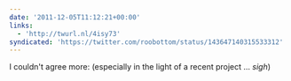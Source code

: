 ```yaml
---
date: '2011-12-05T11:12:21+00:00'
links:
  - 'http://twurl.nl/4isy73'
syndicated: 'https://twitter.com/roobottom/status/143647140315533312'
---
```

I couldn't agree more:  (especially in the light of a recent project ... *sigh*)
